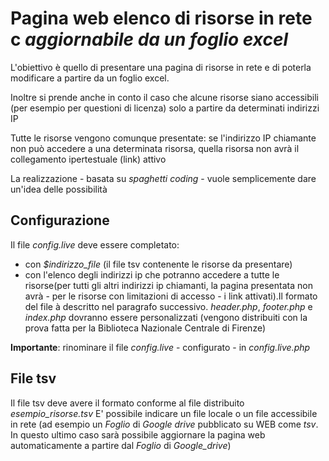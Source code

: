 # Pagina web elenco di risorse in rete c _aggiornabile da un foglio excel_ 

L'obiettivo è quello di presentare una pagina di risorse in rete e di poterla modificare a  partire da un foglio excel.

Inoltre si prende anche in conto il caso che alcune risorse  siano accessibili (per esempio per questioni di licenza) solo a partire da determinati indirizzi IP

Tutte le risorse vengono comunque presentate: se l'indirizzo IP chiamante non può accedere a una determinata risorsa, quella risorsa non avrà il collegamento ipertestuale (link) attivo 

La realizzazione - basata su _spaghetti coding_ - vuole semplicemente dare un'idea delle possibilità

## Configurazione
Il file _config.live_ deve essere completato:
* con *$indirizzo_file* (il file tsv contenente le risorse da presentare)
* con l'elenco degli indirizzi ip che potranno accedere  a tutte le risorse(per tutti gli altri indirizzi ip chiamanti, la pagina presentata non avrà - per le risorse con limitazioni di accesso - i link attivati).Il formato del file à descritto nel paragrafo successivo.
*header.php*,  *footer.php* e *index.php* dovranno essere personalizzati (vengono distribuiti con la prova fatta per la Biblioteca Nazionale Centrale di Firenze)

**Importante**: rinominare il file *config.live* - configurato - in *config.live.php*


## File tsv
Il file tsv deve avere il formato conforme al file  distribuito *esempio_risorse.tsv*
E' possibile indicare un file locale o un file accessibile in rete (ad esempio un *Foglio* di *Google drive* pubblicato su WEB come *tsv*. In questo ultimo caso sarà possibile aggiornare la pagina web automaticamente a partire dal *Foglio* di *Google_drive*)
 


